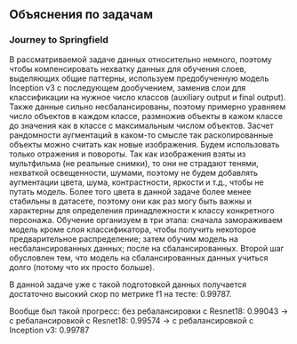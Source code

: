 ## Объяснения по задачам
### Journey to Springfield
В рассматриваемой задаче данных относительно немного, поэтому чтобы компенсировать нехватку данных для обучения слоев, выделяющих общие паттерны, используем предобученную модель Inception v3 с последующем дообучением, заменив слои для классификации на нужное число классов (auxiliary output и final output). Также данные сильно несбалансированы, поэтому примерно уравняем число объектов в каждом классе, размножив объекты в кажом классе до значения как в классе с максимальным числом объектов. Засчет рандомности аугментаций в каком-то смысле так раскопированные объекты можно считать как новые изображения. Будем использовать только отражения и повороты. Так как изображения взяты из мультфильма (не реальные снимки), то они не страдают тенями, нехваткой освещенности, шумами, поэтому не будем добавлять аугментации цвета, шума, контрастности, яркости и т.д., чтобы не путать модель. Более того цвета в данной задаче более менее стабильны в датасете, поэтому они как раз могу быть важны и характерны для определения принадлежности к классу конкретного персонажа. Обучение организуем в три этапа: сначала замораживаем модель кроме слоя классификатора, чтобы получить некоторое предварительное распределение; затем обучим модель на несбалансированных данных; после на сбалансированных. Второй шаг обусловлен тем, что модель на сбалансированных данных учиться долго (потому что их просто больше).

В данной задаче уже с такой подготовкой данных получается достаточно высокий скор по метрике f1 на тесте: 0.99787.

Вообще был такой прогресс: без ребалансировки c Resnet18: 0.99043 -> c ребалансировкой c Resnet18: 0.99574 -> c ребалансировкой c Inception v3: 0.99787
